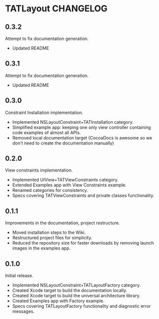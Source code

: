 # TATLayout CHANGELOG

## 0.3.2

Attempt to fix documentation generation.

- Updated README

## 0.3.1

Attempt to fix documentation generation.

- Updated README

## 0.3.0

Constraint Installation implementation.

- Implemented NSLayoutConstraint+TATInstallation category.
- Simplified example app: keeping one only view controller containing code examples of almost all APIs.
- Removed local documentation target (CocoaDocs is awesome so we don't need to create the documentation manually)

## 0.2.0

View constraints implementation.

- Implemented UIView+TATViewConstraints category.
- Extended Examples app with View Constraints example.
- Renamed categories for consistency.
- Specs covering TATViewConstraints and private classes functionality.

## 0.1.1

Improvements in the documentation, project restructure.

- Moved installation steps to the Wiki.
- Restructured project files for simplicity.
- Reduced the repository size for faster downloads by removing launch images in the examples app.

## 0.1.0

Initial release.

- Implemented NSLayoutConstraint+TATLayoutFactory category.
- Created Xcode target to build the documentation locally.
- Created Xcode target to build the universal architecture library.
- Created Examples app with Factory example.
- Specs covering TATLayoutFactory functionality and diagnostic error messages.
